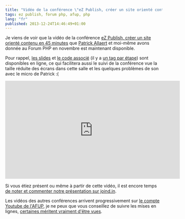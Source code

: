 ```yaml
---
title: "Vidéo de la conférence \"eZ Publish, créer un site orienté contenu\" au Forum PHP"
tags: ez publish, forum php, afup, php
lang: "fr"
published: 2013-12-24T14:46:49+01:00
---
```


Je viens de voir que la vidéo de la conférence [eZ Publish, créer un site
orienté contenu en 45
minutes](/post/ez-publish-forum-php-2013-creer-site-oriente-contenu) que
[Patrick Allaert](http://patrickallaert.blogpost.be/) et moi-même avons donnée
au Forum PHP en novembre est maintenant disponible.

Pour rappel, [les
slides](https://patrickallaert.github.io/create-site-from-scratch.html) et [le
code associé](https://github.com/dpobel/ForumPhp2013DemoBundle) (il y a [un tag
par étape](https://github.com/dpobel/ForumPhp2013DemoBundle/tags)) sont
disponibles en ligne, ce qui facilitera aussi le suivi de la conférence vue la
taille réduite des écrans dans cette salle et les quelques problèmes de son avec
le micro de Patrick :(

<div class="video-container">
<iframe width="560" height="315" src="https://www.youtube-nocookie.com/embed/cxBUanbJCn0?rel=0" frameborder="0" allow="autoplay; encrypted-media" allowfullscreen></iframe>
</div>

Si vous étiez présent ou même à partir de cette vidéo, il est encore temps [de
noter et commenter notre présentation sur
joind.in](https://joind.in/talk/view/9358).

Les vidéos des autres conférences arrivent progressivement sur [le compte
Youtube de l'AFUP](http://www.youtube.com/user/afupPHP/videos), je ne peux que
vous conseillez de suivre les mises en lignes, [certaines méritent vraiment
d'être vues](https://joind.in/event/view/1371#event-tabs).
